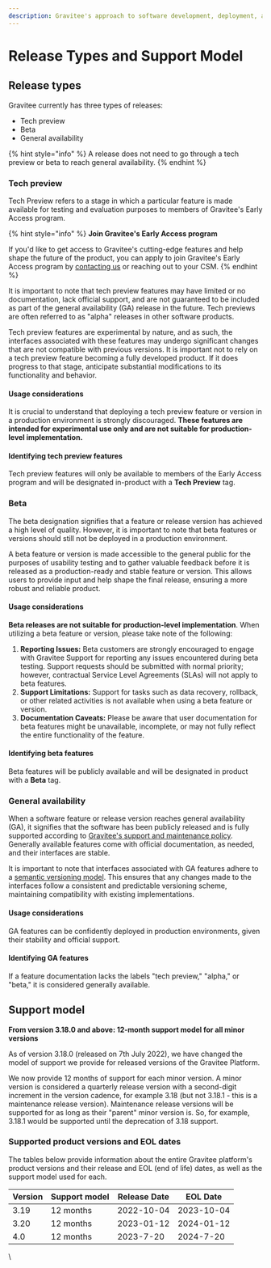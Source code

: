```yaml
---
description: Gravitee's approach to software development, deployment, and support
---
```


# Release Types and Support Model

## Release types <a href="#tech-preview" id="tech-preview"></a>

Gravitee currently has three types of releases:

* Tech preview
* Beta
* General availability

{% hint style="info" %}
&#x20;A release does not need to go through a tech preview or beta to reach general availability.
{% endhint %}

### Tech preview <a href="#tech-preview" id="tech-preview"></a>

Tech Preview refers to a stage in which a particular feature is made available for testing and evaluation purposes to members of Gravitee's Early Access program.&#x20;

{% hint style="info" %}
**Join Gravitee's Early Access program**

If you'd like to get access to Gravitee's cutting-edge features and help shape the future of the product, you can apply to join Gravitee's Early Access program by [contacting us](https://www.gravitee.io/contact-us) or reaching out to your CSM.
{% endhint %}

It is important to note that tech preview features may have limited or no documentation, lack official support, and are not guaranteed to be included as part of the general availability (GA) release in the future. Tech previews are often referred to as "alpha" releases in other software products.

Tech preview features are experimental by nature, and as such, the interfaces associated with these features may undergo significant changes that are not compatible with previous versions. It is important not to rely on a tech preview feature becoming a fully developed product. If it does progress to that stage, anticipate substantial modifications to its functionality and behavior.

#### **Usage considerations**

It is crucial to understand that deploying a tech preview feature or version in a production environment is strongly discouraged. **These features are intended for experimental use only and are not suitable for production-level implementation.**

#### **Identifying tech preview features**

Tech preview features will only be available to members of the Early Access program and will be designated in-product with a **Tech Preview** tag.

### Beta <a href="#beta" id="beta"></a>

The beta designation signifies that a feature or release version has achieved a high level of quality. However, it is important to note that beta features or versions should still not be deployed in a production environment.

A beta feature or version is made accessible to the general public for the purposes of usability testing and to gather valuable feedback before it is released as a production-ready and stable feature or version. This allows users to provide input and help shape the final release, ensuring a more robust and reliable product.

#### **Usage considerations**

**Beta releases are not suitable for production-level implementation**. When utilizing a beta feature or version, please take note of the following:

1. **Reporting Issues:** Beta customers are strongly encouraged to engage with Gravitee Support for reporting any issues encountered during beta testing. Support requests should be submitted with normal priority; however, contractual Service Level Agreements (SLAs) will not apply to beta features.
2. **Support Limitations:** Support for tasks such as data recovery, rollback, or other related activities is not available when using a beta feature or version.
3. **Documentation Caveats:** Please be aware that user documentation for beta features might be unavailable, incomplete, or may not fully reflect the entire functionality of the feature.

#### **Identifying beta features**

Beta features will be publicly available and will be designated in product with a **Beta** tag.

### General availability <a href="#general-availability" id="general-availability"></a>

When a software feature or release version reaches general availability (GA), it signifies that the software has been publicly released and is fully supported according to [Gravitee's support and maintenance policy](release-types-and-support-model.md#support-model). Generally available features come with official documentation, as needed, and their interfaces are stable.

It is important to note that interfaces associated with GA features adhere to a [semantic versioning model](https://semver.org/). This ensures that any changes made to the interfaces follow a consistent and predictable versioning scheme, maintaining compatibility with existing implementations.

#### **Usage considerations**

GA features can be confidently deployed in production environments, given their stability and official support.

#### **Identifying GA features**

If a feature documentation lacks the labels "tech preview," "alpha," or "beta," it is considered generally available.

## Support model

**From version 3.18.0 and above: 12-month support model for all minor versions**

As of version 3.18.0 (released on 7th July 2022), we have changed the model of support we provide for released versions of the Gravitee Platform.

We now provide 12 months of support for each minor version. A minor version is considered a quarterly release version with a second-digit increment in the version cadence, for example 3.18 (but not 3.18.1 - this is a maintenance release version). Maintenance release versions will be supported for as long as their "parent" minor version is. So, for example, 3.18.1 would be supported until the deprecation of 3.18 support.

### Supported product versions and EOL dates

The tables below provide information about the entire Gravitee platform's product versions and their release and EOL (end of life) dates, as well as the support model used for each.

| Version | Support model | Release Date | EOL Date   |
| ------- | ------------- | ------------ | ---------- |
| 3.19    | 12 months     | 2022-10-04   | 2023-10-04 |
| 3.20    | 12 months     | 2023-01-12   | 2024-01-12 |
| 4.0     | 12 months     | 2023-7-20    | 2024-7-20  |

\
